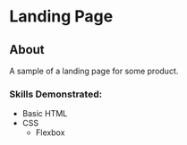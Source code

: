 # Landing Page
## About
A sample of a landing page for some product.

### Skills Demonstrated:
* Basic HTML
* CSS
  - Flexbox
